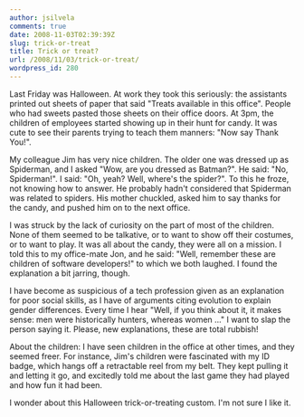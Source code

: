 ```yaml
---
author: jsilvela
comments: true
date: 2008-11-03T02:39:39Z
slug: trick-or-treat
title: Trick or treat?
url: /2008/11/03/trick-or-treat/
wordpress_id: 280
---
```


Last Friday was Halloween. At work they took this seriously: the assistants printed out sheets of paper that said "Treats available in this office". People who had sweets pasted those sheets on their office doors. At 3pm, the children of employees started showing up in their hunt for candy. It was cute to see their parents trying to teach them manners: "Now say Thank You!".

My colleague Jim has very nice children. The older one was dressed up as Spiderman, and I asked "Wow, are you dressed as Batman?". He said: "No, Spiderman!". I said: "Oh, yeah? Well, where's the spider?". To this he froze, not knowing how to answer. He probably hadn't considered that Spiderman was related to spiders. His mother chuckled, asked him to say thanks for the candy, and pushed him on to the next office.

I was struck by the lack of curiosity on the part of most of the children. None of them seemed to be talkative, or to want to show off their costumes, or to want to play. It was all about the candy, they were all on a mission. I told this to my office-mate Jon, and he said: "Well, remember these are children of software developers!" to which we both laughed. I found the explanation a bit jarring, though.

I have become as suspicious of a tech profession given as an explanation for poor social skills, as I have of arguments citing evolution to explain gender differences. Every time I hear "Well, if you think about it, it makes sense: men were historically hunters, whereas women …" I want to slap the person saying it. Please, new explanations, these are total rubbish!

About the children: I have seen children in the office at other times, and they seemed freer. For instance, Jim's children were fascinated with my ID badge, which hangs off a retractable reel from my belt. They kept pulling it and letting it go, and excitedly told me about the last game they had played and how fun it had been.

I wonder about this Halloween trick-or-treating custom. I'm not sure I like it.
